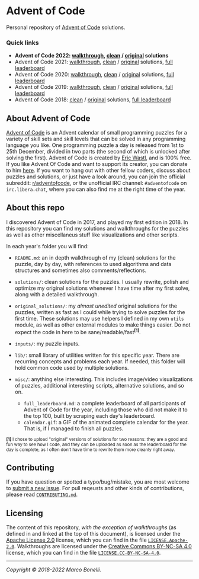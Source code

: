 Advent of Code
==============

Personal repository of [Advent of Code](#about-advent-of-code) solutions.

### Quick links

- **Advent of Code 2022: [walkthrough][2022-wal], [clean][2022-sol] / [original][2022-ori] solutions**
- Advent of Code 2021: [walkthrough][2021-wal], [clean][2021-sol] / [original][2021-ori] solutions, [full leaderboard][2021-lea]
- Advent of Code 2020: [walkthrough][2020-wal], [clean][2020-sol] / [original][2020-ori] solutions, [full leaderboard][2020-lea]
- Advent of Code 2019: [walkthrough][2019-wal], [clean][2019-sol] / [original][2019-ori] solutions, [full leaderboard][2019-lea]
- Advent of Code 2018: [clean][2018-sol] / [original][2018-ori] solutions, [full leaderboard][2018-lea]


About Advent of Code
--------------------

[Advent of Code][aoc-about] is an Advent calendar of small programming puzzles
for a variety of skill sets and skill levels that can be solved in any
programming language you like. One programming puzzle a day is released from 1st
to 25th December, divided in two parts (the second of which is unlocked after
solving the first). Advent of Code is created by [Eric Wastl][aoc-eric], and is
100% free. If you like Advent Of Code and want to support its creator, you can
donate to him [here][aoc-support]. If you want to hang out with other fellow
coders, discuss about puzzles and solutions, or just have a look around, you can
join the official subreddit: [r/adventofcode][aoc-reddit], or the unofficial IRC
channel: `#adventofcode` on `irc.libera.chat`, where you can also find me at the
right time of the year.


About this repo
---------------

I discovered Advent of Code in 2017, and played my first edition in 2018. In
this repository you can find my solutions and walkthroughs for the puzzles as
well as other miscellaneus stuff like visualizations and other scripts.

In each year's folder you will find:

- `README.md`: an in depth walkthrough of my (clean) solutions for the puzzle,
  day by day, with references to used algorithms and data structures and
  sometimes also comments/reflections.
- `solutions/`: clean solutions for the puzzles. I usually rewrite, polish and
   optimize my original solutions whenever I have time after my first solve,
   along with a detailed walkthrough.
- `original_solutions/`: my *almost unedited* original solutions for the
  puzzles, written as fast as I could while trying to solve puzzles for the
  first time. These solutions may use helpers I defined in my own `utils`
  module, as well as other external modules to make things easier. Do not expect
  the code in here to be sane/readable/fast<sup>**[1]**</sup>.
- `inputs/`: my puzzle inputs.
- `lib/`: small library of utilities written for this specific year. There are
  recurring concepts and problems each year. If needed, this folder will hold
  common code used by multiple solutions.
- `misc/`: anything else interesting. This includes image/video visualizations
  of puzzles, additional interesting scripts, alternative solutions, and so on.

   - `full_leaderboard.md`: a complete leaderboard of all participants of
     Advent of Code for the year, including those who did not make it to the top
     100, built by scraping each day's leaderboard.
   - `calendar.gif`: a GIF of the animated complete calendar for the year.
     That is, if I managed to finish all puzzles.

<sup>**[1]** I chose to upload "original" versions of solutions for two reasons:
they are a good and fun way to see how I code, and they can be uploaded as soon
as the leaderboard for the day is complete, as I often don't have time to
rewrite them more cleanly right away.</sup>


Contributing
------------

If you have question or spotted a typo/bug/mistake, you are most welcome to
[submit a new issue][new-issue]. For pull reqeusts and other kinds of
contributions, please read [`CONTRIBUTING.md`][contributing].


Licensing
---------

The content of this repository, *with the exception of walkthroughs* (as defined
in and linked at the top of this document), is licensed under the
[Apache License 2.0](https://www.apache.org/licenses/LICENSE-2.0) license, which
you can find in the file [`LICENSE.Apache-2.0`](/LICENSE.Apache-2.0).
Walkthroughs are licensed under the
[Creative Commons BY-NC-SA 4.0](https://creativecommons.org/licenses/by-nc-sa/4.0/)
license, which you can find in the file
[`LICENSE.CC-BY-NC-SA-4.0`](/LICENSE.CC-BY-NC-SA-4.0).

---

*Copyright &copy; 2018-2022 Marco Bonelli.*


[2022-wal]: 2022/README.md
[2022-sol]: 2022/solutions
[2022-ori]: 2022/original_solutions

[2021-wal]: 2021/README.md
[2021-sol]: 2021/solutions
[2021-ori]: 2021/original_solutions
[2021-lea]: 2021/misc/full_leaderboard.md

[2020-wal]: 2020/README.md
[2020-sol]: 2020/solutions
[2020-ori]: 2020/original_solutions
[2020-lea]: 2020/misc/full_leaderboard.md

[2019-wal]: 2019/README.md
[2019-sol]: 2019/solutions
[2019-ori]: 2019/original_solutions
[2019-lea]: 2019/misc/full_leaderboard.md

[2018-wal]: 2018/README.md
[2018-sol]: 2018/solutions
[2018-ori]: 2018/original_solutions
[2018-lea]: 2018/misc/full_leaderboard.md

[contributing]: /CONTRIBUTING.md
[new-issue]:    https://github.com/mebeim/aoc/issues/new

[aoc-about]:   https://adventofcode.com/2019/about
[aoc-eric]:    https://twitter.com/ericwastl
[aoc-support]: https://adventofcode.com/2019/support
[aoc-reddit]:  https://www.reddit.com/r/adventofcode/

[paypal-donate-btn]: https://www.paypal.com/donate/?hosted_button_id=FFGV44B3SLHBL&locale.x=en_IT
